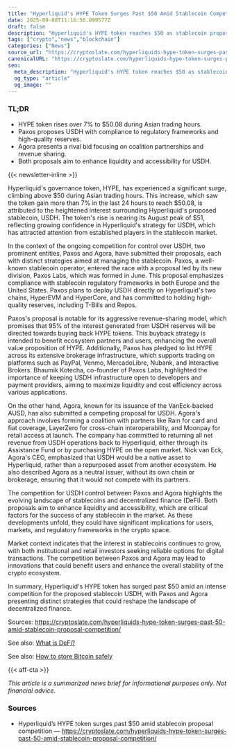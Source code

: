 ```yaml
---
title: "Hyperliquid's HYPE Token Surges Past $50 Amid Stablecoin Competition"
date: 2025-09-08T11:16:56.899577Z
draft: false
description: "Hyperliquid's HYPE token reaches $50 as stablecoin proposals from Paxos and Agora intensify competition in the crypto space."
tags: ["crypto","news","blockchain"]
categories: ["News"]
source_url: "https://cryptoslate.com/hyperliquids-hype-token-surges-past-50-amid-stablecoin-proposal-competition/"
canonicalURL: "https://cryptoslate.com/hyperliquids-hype-token-surges-past-50-amid-stablecoin-proposal-competition/"
seo:
  meta_description: "Hyperliquid's HYPE token reaches $50 as stablecoin proposals from Paxos and Agora intensify competition in the crypto space."
  og_type: "article"
  og_image: ""
---
```


### TL;DR
- HYPE token rises over 7% to $50.08 during Asian trading hours.
- Paxos proposes USDH with compliance to regulatory frameworks and high-quality reserves.
- Agora presents a rival bid focusing on coalition partnerships and revenue sharing.
- Both proposals aim to enhance liquidity and accessibility for USDH.

{{< newsletter-inline >}}

Hyperliquid's governance token, HYPE, has experienced a significant surge, climbing above $50 during Asian trading hours. This increase, which saw the token gain more than 7% in the last 24 hours to reach $50.08, is attributed to the heightened interest surrounding Hyperliquid's proposed stablecoin, USDH. The token's rise is nearing its August peak of $51, reflecting growing confidence in Hyperliquid's strategy for USDH, which has attracted attention from established players in the stablecoin market.

In the context of the ongoing competition for control over USDH, two prominent entities, Paxos and Agora, have submitted their proposals, each with distinct strategies aimed at managing the stablecoin. Paxos, a well-known stablecoin operator, entered the race with a proposal led by its new division, Paxos Labs, which was formed in June. This proposal emphasizes compliance with stablecoin regulatory frameworks in both Europe and the United States. Paxos plans to deploy USDH directly on Hyperliquid's two chains, HyperEVM and HyperCore, and has committed to holding high-quality reserves, including T-Bills and Repos.

Paxos's proposal is notable for its aggressive revenue-sharing model, which promises that 95% of the interest generated from USDH reserves will be directed towards buying back HYPE tokens. This buyback strategy is intended to benefit ecosystem partners and users, enhancing the overall value proposition of HYPE. Additionally, Paxos has pledged to list HYPE across its extensive brokerage infrastructure, which supports trading on platforms such as PayPal, Venmo, MercadoLibre, Nubank, and Interactive Brokers. Bhaumik Kotecha, co-founder of Paxos Labs, highlighted the importance of keeping USDH infrastructure open to developers and payment providers, aiming to maximize liquidity and cost efficiency across various applications.

On the other hand, Agora, known for its issuance of the VanEck-backed AUSD, has also submitted a competing proposal for USDH. Agora's approach involves forming a coalition with partners like Rain for card and fiat coverage, LayerZero for cross-chain interoperability, and Moonpay for retail access at launch. The company has committed to returning all net revenue from USDH operations back to Hyperliquid, either through its Assistance Fund or by purchasing HYPE on the open market. Nick van Eck, Agora's CEO, emphasized that USDH would be a native asset to Hyperliquid, rather than a repurposed asset from another ecosystem. He also described Agora as a neutral issuer, without its own chain or brokerage, ensuring that it would not compete with its partners.

The competition for USDH control between Paxos and Agora highlights the evolving landscape of stablecoins and decentralized finance (DeFi). Both proposals aim to enhance liquidity and accessibility, which are critical factors for the success of any stablecoin in the market. As these developments unfold, they could have significant implications for users, markets, and regulatory frameworks in the crypto space.

Market context indicates that the interest in stablecoins continues to grow, with both institutional and retail investors seeking reliable options for digital transactions. The competition between Paxos and Agora may lead to innovations that could benefit users and enhance the overall stability of the crypto ecosystem.

In summary, Hyperliquid's HYPE token has surged past $50 amid an intense competition for the proposed stablecoin USDH, with Paxos and Agora presenting distinct strategies that could reshape the landscape of decentralized finance.

Sources: https://cryptoslate.com/hyperliquids-hype-token-surges-past-50-amid-stablecoin-proposal-competition/

See also: [What is DeFi?](/pages/what-is-defi/)

See also: [How to store Bitcoin safely](/pages/how-to-store-bitcoin-safely/)

{{< aff-cta >}}

_This article is a summarized news brief for informational purposes only. Not financial advice._

### Sources
- Hyperliquid’s HYPE token surges past $50 amid stablecoin proposal competition — https://cryptoslate.com/hyperliquids-hype-token-surges-past-50-amid-stablecoin-proposal-competition/

